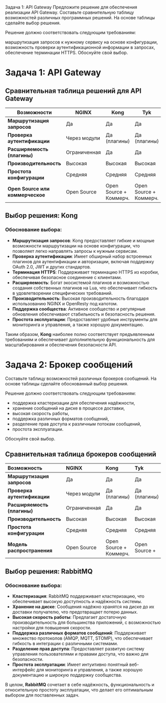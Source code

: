 Задача 1: API Gateway
Предложите решение для обеспечения реализации API Gateway. Составьте сравнительную таблицу возможностей различных программных решений. На основе таблицы сделайте выбор решения.

Решение должно соответствовать следующим требованиям:

маршрутизация запросов к нужному сервису на основе конфигурации,
возможность проверки аутентификационной информации в запросах,
обеспечение терминации HTTPS.
Обоснуйте свой выбор.

# Задача 1: API Gateway

## Сравнительная таблица решений для API Gateway

| Возможности                                    | NGINX             | Kong                   | Tyk                    | Traefik               |
|-----------------------------------------------|-------------------|------------------------|------------------------|-----------------------|
| **Маршрутизация запросов**                     | Да                | Да                     | Да                     | Да                    |
| **Проверка аутентификации**                    | Через модули      | Да (плагины)           | Да (плагины)           | Да                    |
| **Расширяемость (плагины)**                    | Ограниченная      | Да                     | Да                     | Да                    |
| **Производительность**                         | Высокая           | Высокая                | Высокая                | Высокая               |
| **Простота конфигурации**                      | Средняя           | Средняя                | Средняя                | Высокая               |
| **Open Source или коммерческое**               | Open Source       | Open Source + Коммерч. | Open Source + Коммерч. | Open Source           |

## Выбор решения: **Kong**

### Обоснование выбора:

- **Маршрутизация запросов**: Kong предоставляет гибкие и мощные возможности маршрутизации на основе конфигурации, что позволяет легко направлять запросы к нужным сервисам.
- **Проверка аутентификации**: Имеет обширный набор встроенных плагинов для аутентификации и авторизации, включая поддержку OAuth 2.0, JWT и других стандартов.
- **Терминация HTTPS**: Поддерживает терминацию HTTPS из коробки, обеспечивая безопасное соединение с клиентами.
- **Расширяемость**: Богат экосистемой плагинов и возможностью создания собственных плагинов на Lua, что обеспечивает гибкость в удовлетворении специфических требований.
- **Производительность**: Высокая производительность благодаря использованию NGINX и OpenResty под капотом.
- **Поддержка сообщества**: Активное сообщество и регулярные обновления обеспечивают стабильность и безопасность решения.
- **Простота эксплуатации**: Предоставляет удобные инструменты для мониторинга и управления, а также хорошую документацию.

Таким образом, **Kong** наиболее полно соответствует предъявленным требованиям и обеспечивает дополнительную функциональность для масштабирования и обеспечения безопасности API.


# Задача 2: Брокер сообщений
Составьте таблицу возможностей различных брокеров сообщений. На основе таблицы сделайте обоснованный выбор решения.

Решение должно соответствовать следующим требованиям:
- поддержка кластеризации для обеспечения надёжности,
- хранение сообщений на диске в процессе доставки,
- высокая скорость работы,
- поддержка различных форматов сообщений,
- разделение прав доступа к различным потокам сообщений,
- простота эксплуатации.

Обоснуйте свой выбор.

## Сравнительная таблица брокеров сообщений



| Возможность | NGINX | Kong | Tyk | Traefik |
| :--- | :--- | :--- | :--- | :--- |
| **Маршрутизация запросов** | Да | Да | Да | Да |
| **Проверка аутентификации** | Через модули | Да (плагины) | Да (плагины) | Да |
| **Расширяемость (плагины)** | Ограниченная | Да | Да | Да |
| **Производительность** | Высокая | Высокая | Высокая | Высокая |
| **Простота конфигурации** | Средняя | Средняя | Средняя | Высокая |
| **Модель распространения**| Open Source | Open Source + Коммерч. | Open Source + 



## Выбор решения: **RabbitMQ**

### Обоснование выбора:

- **Кластеризация**: RabbitMQ поддерживает кластеризацию, что обеспечивает высокую доступность и надёжность системы.
- **Хранение на диске**: Сообщения надёжно хранятся на диске до их доставки получателю, что предотвращает потерю данных.
- **Высокая скорость работы**: Предлагает достаточную производительность для большинства приложений, с возможностью настройки для повышения скорости.
- **Поддержка различных форматов сообщений**: Поддерживает множество протоколов (AMQP, MQTT, STOMP), что обеспечивает гибкость в интеграции с различными системами.
- **Разделение прав доступа**: Предоставляет развитую систему управления пользователями и правами доступа, что важно для безопасности.
- **Простота эксплуатации**: Имеет интуитивно понятный веб-интерфейс для мониторинга и управления, а также хорошую документацию и широкую поддержку сообщества.

В целом, **RabbitMQ** сочетает в себе надёжность, функциональность и относительную простоту эксплуатации, что делает его оптимальным выбором для поставленных задач.
